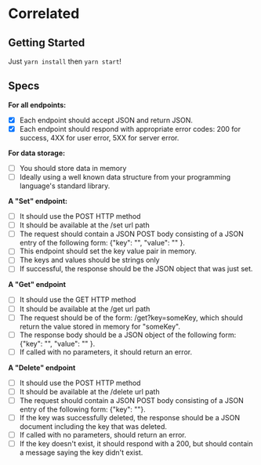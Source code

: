 # Correlated

## Getting Started

Just `yarn install` then `yarn start`!

## Specs

**For all endpoints:**
  * [x] Each endpoint should accept JSON and return JSON.
  * [x] Each endpoint should respond with appropriate error codes: 200 for success, 4XX for user error, 5XX for server error.

**For data storage:**
  * [ ] You should store data in memory
  * [ ] Ideally using a well known data structure from your programming language's standard library.

**A "Set" endpoint:**
  * [ ] It should use the POST HTTP method
  * [ ] It should be available at the /set url path
  * [ ] The request should contain a JSON POST body consisting of a JSON entry of the following form: {"key": "<some key>", "value": "<string value>" }.
  * [ ] This endpoint should set the key value pair in memory.
  * [ ] The keys and values should be strings only
  * [ ] If successful, the response should be the JSON object that was just set.

**A "Get" endpoint**
  * [ ] It should use the GET HTTP method
  * [ ] It should be available at the /get url path
  * [ ] The request should be of the form: /get?key=someKey, which should return the value stored in memory for "someKey".
  * [ ] The response body should be a JSON object of the following form: {"key": "<some key>", "value": "<string value>" }.
  * [ ] If called with no parameters, it should return an error.

**A "Delete" endpoint**
  * [ ] It should use the POST HTTP method
  * [ ] It should be available at the /delete url path
  * [ ] The request should contain a JSON POST body consisting of a JSON entry of the following form: {"key": "<some key>"}.
  * [ ] If the key was successfully deleted, the response should be a JSON document including the key that was deleted.
  * [ ] If called with no parameters, should return an error.
  * [ ] If the key doesn't exist, it should respond with a 200, but should contain a message saying the key didn't exist.
